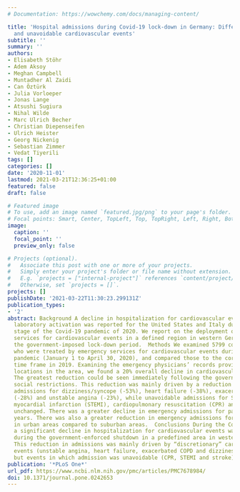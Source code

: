 ```yaml
---
# Documentation: https://wowchemy.com/docs/managing-content/

title: 'Hospital admissions during Covid-19 lock-down in Germany: Differences in discretionary
  and unavoidable cardiovascular events'
subtitle: ''
summary: ''
authors:
- Elisabeth Stöhr
- Adem Aksoy
- Meghan Campbell
- Muntadher Al Zaidi
- Can Öztürk
- Julia Vorloeper
- Jonas Lange
- Atsushi Sugiura
- Nihal Wilde
- Marc Ulrich Becher
- Christian Diepenseifen
- Ulrich Heister
- Georg Nickenig
- Sebastian Zimmer
- Vedat Tiyerili
tags: []
categories: []
date: '2020-11-01'
lastmod: 2021-03-21T12:36:25+01:00
featured: false
draft: false

# Featured image
# To use, add an image named `featured.jpg/png` to your page's folder.
# Focal points: Smart, Center, TopLeft, Top, TopRight, Left, Right, BottomLeft, Bottom, BottomRight.
image:
  caption: ''
  focal_point: ''
  preview_only: false

# Projects (optional).
#   Associate this post with one or more of your projects.
#   Simply enter your project's folder or file name without extension.
#   E.g. `projects = ["internal-project"]` references `content/project/deep-learning/index.md`.
#   Otherwise, set `projects = []`.
projects: []
publishDate: '2021-03-22T11:30:23.299131Z'
publication_types:
- '2'
abstract: Background A decline in hospitalization for cardiovascular events and catheter
  laboratory activation was reported for the United States and Italy during the initial
  stage of the Covid-19 pandemic of 2020. We report on the deployment of emergency
  services for cardiovascular events in a defined region in western Germany during
  the government-imposed lock-down period.  Methods We examined 5799 consecutive patients
  who were treated by emergency services for cardiovascular events during the Covid-19
  pandemic (January 1 to April 30, 2020), and compared those to the corresponding
  time frame in 2019. Examining the emergency physicians’ records provided by nine
  locations in the area, we found a 20% overall decline in cardiovascular admissions.  Results
  The greatest reduction could be seen immediately following the government-imposed
  social restrictions. This reduction was mainly driven by a reduction in discretionary
  admissions for dizziness/syncope (-53%), heart failure (-38%), exacerbated COPD
  (-28%) and unstable angina (-23%), while unavoidable admissions for ST-elevation
  myocardial infarction (STEMI), cardiopulmonary resuscitation (CPR) and stroke were
  unchanged. There was a greater decline in emergency admissions for patients ≥60
  years. There was also a greater reduction in emergency admissions for those living
  in urban areas compared to suburban areas.  Conclusions During the Covid-19 pandemic,
  a significant decline in hospitalization for cardiovascular events was observed
  during the government-enforced shutdown in a predefined area in western Germany.
  This reduction in admissions was mainly driven by “discretionary” cardiovascular
  events (unstable angina, heart failure, exacerbated COPD and dizziness/syncope),
  but events in which admission was unavoidable (CPR, STEMI and stroke) did not change.
publication: '*PLoS One*'
url_pdf: https://www.ncbi.nlm.nih.gov/pmc/articles/PMC7678984/
doi: 10.1371/journal.pone.0242653
---
```

